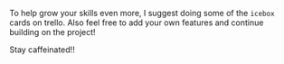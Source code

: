 To help grow your skills even more, I suggest doing some of the `icebox` cards on trello.
Also feel free to add your own features and continue building on the project!

Stay caffeinated!!
